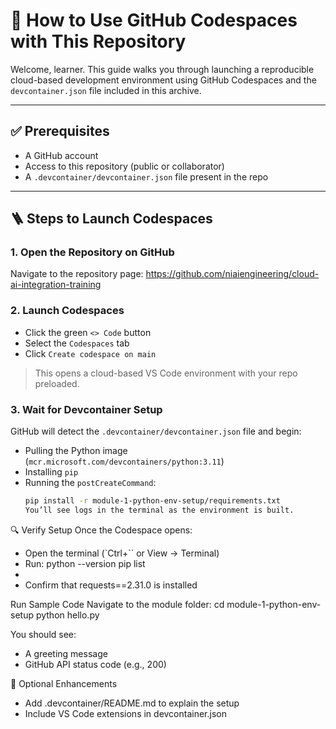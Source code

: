 # 🧪 How to Use GitHub Codespaces with This Repository

Welcome, learner. This guide walks you through launching a reproducible cloud-based development environment using GitHub Codespaces and the `devcontainer.json` file included in this archive.

---

## ✅ Prerequisites

- A GitHub account
- Access to this repository (public or collaborator)
- A `.devcontainer/devcontainer.json` file present in the repo

---

## 🪜 Steps to Launch Codespaces

### 1. Open the Repository on GitHub

Navigate to the repository page:
    https://github.com/niaiengineering/cloud-ai-integration-training


### 2. Launch Codespaces

- Click the green `<> Code` button
- Select the `Codespaces` tab
- Click `Create codespace on main`

> This opens a cloud-based VS Code environment with your repo preloaded.

### 3. Wait for Devcontainer Setup

GitHub will detect the `.devcontainer/devcontainer.json` file and begin:
- Pulling the Python image (`mcr.microsoft.com/devcontainers/python:3.11`)
- Installing `pip`
- Running the `postCreateCommand`:
  ```bash
  pip install -r module-1-python-env-setup/requirements.txt
  You’ll see logs in the terminal as the environment is built.

🔍 Verify Setup
Once the Codespace opens:
- Open the terminal (`Ctrl+`` or View → Terminal)
- Run:
python --version
pip list
- 
- Confirm that requests==2.31.0 is installed


Run Sample Code
Navigate to the module folder:
cd module-1-python-env-setup
python hello.py


You should see:
- A greeting message
- GitHub API status code (e.g., 200)

🧹 Optional Enhancements
- Add .devcontainer/README.md to explain the setup
- Include VS Code extensions in devcontainer.json
